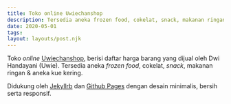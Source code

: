 ```yaml
---
title: Toko online Uwiechanshop
description: Tersedia aneka frozen food, cokelat, snack, makanan ringan & aneka kue kering.
date: 2020-05-01
tags:
layout: layouts/post.njk
---
```

Toko *online* [Uwiechanshop](http://uwiechanshop.ook.web.id), berisi daftar harga barang yang dijual oleh Dwi Handayani (Uwie). Tersedia aneka *frozen food*, cokelat, *snack*, makanan ringan & aneka kue kering.

Didukung oleh [Jekyllrb](https://jekyllrb.com/) dan [Github Pages](https://pages.github.com/) dengan desain minimalis, bersih serta responsif.
